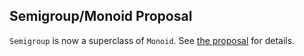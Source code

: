 ## Semigroup/Monoid Proposal



`Semigroup` is now a superclass of `Monoid`. See [
the proposal](https://prime.haskell.org/wiki/Libraries/Proposals/SemigroupMonoid) for details.



